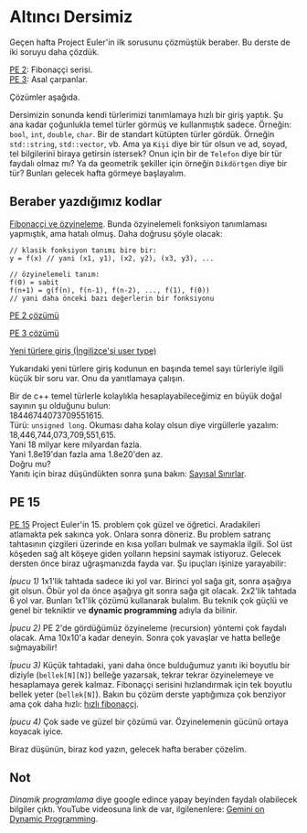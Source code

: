 Altıncı Dersimiz
===
Geçen hafta Project Euler'in ilk sorusunu çözmüştük beraber. Bu derste de iki soruyu daha çözdük. 

[PE 2](https://projecteuler.net/problem=2): Fibonaççi serisi.  
[PE 3](https://projecteuler.net/problem=3): Asal çarpanlar. 

Çözümler aşağıda.  

Dersimizin sonunda kendi türlerimizi tanımlamaya hızlı bir giriş yaptık. Şu ana kadar çoğunlukla temel türler görmüş ve kullanmıştık sadece. Örneğin: `bool`, `int`, `double`, `char`. Bir de standart kütüpten türler gördük. Örneğin `std::string`, `std::vector`, vb. Ama ya `Kişi` diye bir tür olsun ve ad, soyad, tel bilgilerini biraya getirsin istersek? Onun için bir de `Telefon` diye bir tür faydalı olmaz mı? Ya da geometrik şekiller için örneğin `Dikdörtgen` diye bir tür? Bunları gelecek hafta görmeye başlayalım.   

Beraber yazdığımız kodlar
----
[Fibonaççi ve özyineleme]( 
https://www.onlinegdb.com/3BkmN8ubE). Bunda özyinelemeli fonksiyon tanımlaması yapmıştık, ama hatalı olmuş. Daha doğrusu şöyle olacak: 
```
// klasik fonksiyon tanımı bire bir:
y = f(x) // yani (x1, y1), (x2, y2), (x3, y3), ...

// özyinelemeli tanım:
f(0) = sabit
f(n+1) = g(f(n), f(n-1), f(n-2), ..., f(1), f(0))
// yani daha önceki bazı değerlerin bir fonksiyonu
```  

[PE 2 çözümü]( 
https://www.onlinegdb.com/NPW4wUzoH)  

[PE 3 çözümü](  
https://www.onlinegdb.com/Yiqp2YvUo)  

[Yeni türlere giriş (İngilizce'si user type)](  
https://sololearn.com/compiler-playground/cVc74iqt2Ul0)  

Yukarıdaki yeni türlere giriş kodunun en başında temel sayı türleriyle ilgili küçük bir soru var. Onu da yanıtlamaya çalışın.  

Bir de c++ temel türlerle kolaylıkla hesaplayabileceğimiz en büyük doğal sayının şu olduğunu bulun:  
    18446744073709551615.  
Türü: `unsigned long`. 
Okuması daha kolay olsun diye virgüllerle yazalım:  
    18,446,744,073,709,551,615.  
Yani 18 milyar kere milyardan fazla.  
Yani 1.8e19'dan fazla ama 1.8e20'den az.  
Doğru mu?  
Yanıtı için biraz düşündükten sonra şuna bakın:
[Sayısal Sınırlar](https://onlinegdb.com/MMtBYyiXQ).  

PE 15
----
[PE 15](https://projecteuler.net/problem=15) Project Euler'in 15. problem çok güzel ve öğretici. Aradakileri atlamakta pek sakınca yok. Onlara sonra döneriz. Bu problem satranç tahtasının çizgileri üzerinde en kısa yolları bulmak ve saymakla ilgili. Sol üst köşeden sağ alt köşeye giden yolların hepsini saymak istiyoruz. Gelecek dersten önce biraz uğraşmanızda fayda var. Şu ipuçları işinize yarayabilir:  

*İpucu 1)* 1x1'lik tahtada sadece iki yol var. Birinci yol sağa git, sonra aşağıya git olsun. Öbür yol da önce aşağıya git sonra sağa git olacak. 2x2'lik tahtada 6 yol var. Bunları 1x1'lik çözümü kullanarak bulalım. Bu teknik çok güçlü ve genel bir tekniktir ve **dynamic programming** adıyla da bilinir.

*İpucu 2)* PE 2'de gördüğümüz özyineleme (recursion) yöntemi çok faydalı olacak. Ama 10x10'a kadar deneyin. Sonra çok yavaşlar ve hatta belleğe sığmayabilir!   

*İpucu 3)* Küçük tahtadaki, yani daha önce bulduğumuz yanıtı iki boyutlu bir diziyle (`bellek[N][N]`) belleğe yazarsak, tekrar tekrar özyinelemeye ve hesaplamaya gerek kalmaz. Fibonaççi serisini hızlandırmak için tek boyutlu bellek yeter (`bellek[N]`). Bakın bu çözüm derste yaptığımıza çok benziyor ama çok daha hızlı:  [hızlı fibonaççi](https://onlinegdb.com/9zcoMg7HN).    

*İpucu 4)* Çok sade ve güzel bir çözümü var. Özyinelemenin gücünü ortaya koyacak iyice.

Biraz düşünün, biraz kod yazın, gelecek hafta beraber çözelim.    

Not
----
*Dinamik programlama* diye google edince yapay beyinden faydalı olabilecek bilgiler çıktı. YouTube videosuna link de var, ilgilenenlere: [Gemini on Dynamic Programming](https://docs.google.com/document/d/1ASiWWVzfq-02uKg9foiEJ0XCbrhyJHPJvqJIVoPA11g/edit?usp=sharing).

